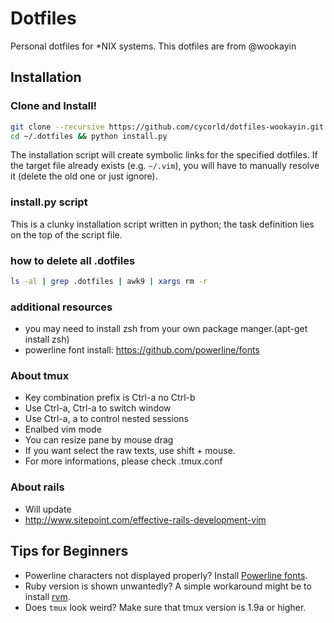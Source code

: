Dotfiles
========

Personal dotfiles for \*NIX systems.
This dotfiles are from @wookayin

## Installation

### Clone and Install!

```bash
git clone --recursive https://github.com/cycorld/dotfiles-wookayin.git ~/.dotfiles
cd ~/.dotfiles && python install.py
```

The installation script will create symbolic links for the specified dotfiles.
If the target file already exists (e.g. `~/.vim`), you will have to manually resolve it (delete the old one or just ignore).

### install.py script

This is a clunky installation script written in python;
the task definition lies on the top of the script file.

### how to delete all .dotfiles

```bash
ls -al | grep .dotfiles | awk9 | xargs rm -r
```

### additional resources

- you may need to install zsh from your own package manger.(apt-get install zsh)
- powerline font install: https://github.com/powerline/fonts

### About tmux

- Key combination prefix is Ctrl-a no Ctrl-b
- Use Ctrl-a, Ctrl-a to switch window
- Use Ctrl-a, a to control nested sessions
- Enalbed vim mode
- You can resize pane by mouse drag
- If you want select the raw texts, use shift + mouse.
- For more informations, please check .tmux.conf

### About rails

- Will update
- http://www.sitepoint.com/effective-rails-development-vim

## Tips for Beginners

* Powerline characters not displayed properly? Install [Powerline fonts](https://github.com/powerline/fonts).
* Ruby version is shown unwantedly? A simple workaround might be to install [rvm](https://rvm.io/).
* Does `tmux` look weird? Make sure that tmux version is 1.9a or higher.
